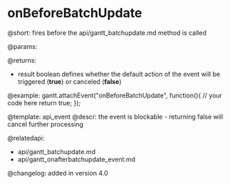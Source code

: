 onBeforeBatchUpdate
=============

@short:
	fires before the api/gantt_batchupdate.md method is called

@params:

@returns:  
 - result     boolean       defines whether the default action of the event will be triggered (<b>true</b>) or canceled (<b>false</b>) 

@example:
gantt.attachEvent("onBeforeBatchUpdate", function(){
	// your code here
    return true;
});


@template:	api_event
@descr:
the event is blockable - returning false will cancel further processing

@relatedapi:
- api/gantt_batchupdate.md
- api/gantt_onafterbatchupdate_event.md

@changelog:
added in version 4.0
